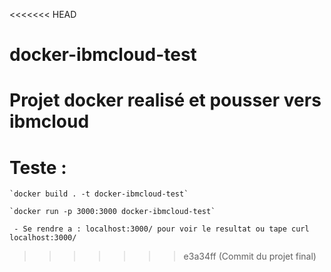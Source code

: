 <<<<<<< HEAD
# docker-ibmcloud-test
Projet docker realisé et pousser vers ibmcloud
=======
# Teste :

`` `docker build . -t docker-ibmcloud-test` ``

`` `docker run -p 3000:3000 docker-ibmcloud-test` ``

` - Se rendre a : localhost:3000/ pour voir le resultat ou tape curl localhost:3000/`

>>>>>>> e3a34ff (Commit du projet final)
